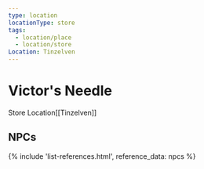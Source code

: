 ```yaml
---
type: location
locationType: store
tags:
  - location/place
  - location/store
Location: Tinzelven
---
```


# Victor's Needle
Store
<span class="dataview inline-field"><span class="inline-field-key">Location</span><span class="inline-field-value">[[Tinzelven]]</span></span>

## NPCs

{% include 'list-references.html', reference_data: npcs %}
